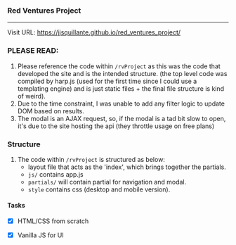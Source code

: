 ### Red Ventures Project
___

Visit URL: https://jjsquillante.github.io/red_ventures_project/

### PLEASE READ: 
1. Please reference the code within `/rvProject` as this was the code that developed the site and is the intended structure. (the top level code was compiled by harp.js (used for the first time since I could use a templating engine) and is just static files + the final file structure is kind of weird).
2. Due to the time constraint, I was unable to add any filter logic to update DOM based on results.
3. The modal is an AJAX request, so, if the modal is a tad bit slow to open, it's due to the site hosting the api (they throttle usage on free plans)

### Structure
1. The code within `/rvProject` is structured as below:
	+ layout file that acts as the 'index', which brings together the partials.
	+ `js/` contains app.js
	+ `partials/` will contain partial for navigation and modal. 
	+ `style` contains css (desktop and mobile version).

#### Tasks
- [x] HTML/CSS from scratch 
- [x] Vanilla JS for UI


